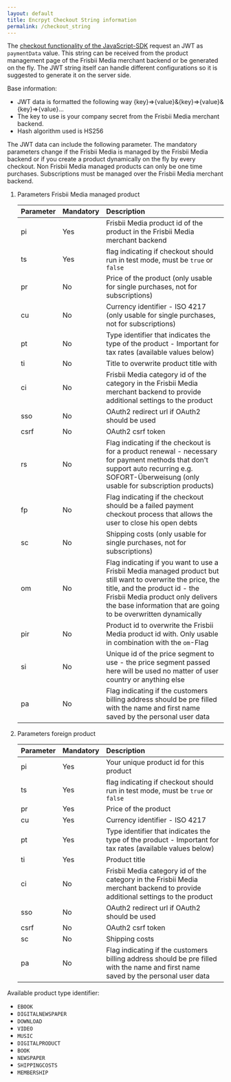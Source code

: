 ```yaml
---
layout: default
title: Encrpyt Checkout String information
permalink: /checkout_string
---
```



The [checkout functionality of the JavaScript-SDK](/sdks/javascript#checkout---start-a-plenigo-checkout) request an JWT as `paymentData` value.
This string can be received from the product management page of the Frisbii Media merchant backend or be generated on the fly. The JWT string itself can handle
different configurations so it is suggested to generate it on the server side.

Base information:

* JWT data is formatted the following way {key}=>{value}&{key}=>{value}&{key}=>{value}...
* The key to use is your company secret from the Frisbii Media merchant backend.
* Hash algorithm used is HS256

The JWT data can include the following parameter. The mandatory parameters change if the Frisbii Media is managed by the Frisbii Media backend or
if you create a product dynamically on the fly by every checkout. Non Frisbii Media managed products can only be one time purchases. Subscriptions must be
managed over the Frisbii Media merchant backend.

1. Parameters Frisbii Media managed product

    |Parameter|Mandatory|Description|
    |:--------|:--------|:----------|
    |pi|Yes|Frisbii Media product id of the product in the Frisbii Media merchant backend|
    |ts|Yes|flag indicating if checkout should run in test mode, must be `true` or `false`|
    |pr|No|Price of the product (only usable for single purchases, not for subscriptions)|
    |cu|No|Currency identifier - ISO 4217 (only usable for single purchases, not for subscriptions)|
    |pt|No|Type identifier that indicates the type of the product - Important for tax rates (available values below)|
    |ti|No|Title to overwrite product title with|
    |ci|No|Frisbii Media category id of the category in the Frisbii Media merchant backend to provide additional settings to the product|
    |sso|No|OAuth2 redirect url if OAuth2 should be used|
    |csrf|No|OAuth2 csrf token|
    |rs|No|Flag indicating if the checkout is for a product renewal - necessary for payment methods that don't support auto recurring e.g. SOFORT-Überweisung (only usable for subscription products)|
    |fp|No|Flag indicating if the checkout should be a failed payment checkout process that allows the user to close his open debts|
    |sc|No|Shipping costs (only usable for single purchases, not for subscriptions)|
    |om|No|Flag indicating if you want to use a Frisbii Media managed product but still want to overwrite the price, the title, and the product id - the Frisbii Media product only delivers the base information that are going to be overwritten dynamically|
    |pir|No|Product id to overwrite the Frisbii Media product id with. Only usable in combination with the `om`-Flag|
    |si|No|Unique id of the price segment to use - the price segment passed here will be used no matter of user country or anything else|
    |pa|No|Flag indicating if the customers billing address should be pre filled with the name and first name saved by the personal user data|
2. Parameters foreign product

    |Parameter|Mandatory|Description|
    |:--------|:--------|:----------|
    |pi|Yes|Your unique product id for this product|
    |ts|Yes|flag indicating if checkout should run in test mode, must be `true` or `false`|
    |pr|Yes|Price of the product|
    |cu|Yes|Currency identifier - ISO 4217|
    |pt|Yes|Type identifier that indicates the type of the product - Important for tax rates (available values below)|
    |ti|Yes|Product title|
    |ci|No|Frisbii Media category id of the category in the Frisbii Media merchant backend to provide additional settings to the product|
    |sso|No|OAuth2 redirect url if OAuth2 should be used|
    |csrf|No|OAuth2 csrf token|
    |sc|No|Shipping costs|
    |pa|No|Flag indicating if the customers billing address should be pre filled with the name and first name saved by the personal user data|
    
Available product type identifier:
* `EBOOK`
* `DIGITALNEWSPAPER`
* `DOWNLOAD`
* `VIDEO`
* `MUSIC`
* `DIGITALPRODUCT`
* `BOOK`
* `NEWSPAPER`
* `SHIPPINGCOSTS`
* `MEMBERSHIP`
